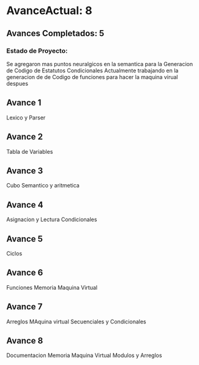 # AvanceActual: 8

## Avances Completados: 5

### Estado de Proyecto:

Se agregaron mas puntos neuralgicos en la semantica
para la Generacion de Codigo de Estatutos Condicionales
Actualmente trabajando en la generacion de de Codigo de
funciones para hacer la maquina virual despues

## Avance 1

Lexico y Parser

## Avance 2

Tabla de Variables

## Avance 3

Cubo Semantico y aritmetica

## Avance 4

Asignacion y Lectura
Condicionales

## Avance 5

Ciclos

## Avance 6

Funciones
Memoria Maquina Virtual

## Avance 7

Arreglos
MAquina virtual Secuenciales y Condicionales

## Avance 8

Documentacion
Memoria Maquina Virtual Modulos y Arreglos
